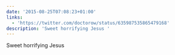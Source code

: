 ```yaml
---
date: '2015-08-25T07:08:23+01:00'
links:
  - 'https://twitter.com/doctorow/status/635987535865479168'
description: 'Sweet horrifying Jesus '
---
```

Sweet horrifying Jesus 
